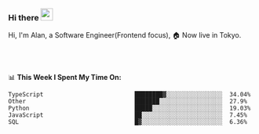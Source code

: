 ### Hi there <img src="https://media.giphy.com/media/hvRJCLFzcasrR4ia7z/giphy.gif" width="25px">

<!-- ![visitors](https://visitor-badge.glitch.me/badge?page_id=dislfyer.dislfyer) -->

Hi, I'm Alan, a Software Engineer(Frontend focus), 🏠 Now live in Tokyo.

<br/>
<br/>

📊 **This Week I Spent My Time On:**


<!--START_SECTION:waka-->

```text
TypeScript                          ████████▓░░░░░░░░░░░░░░░░  34.04%
Other                               ███████░░░░░░░░░░░░░░░░░░  27.9%
Python                              █████░░░░░░░░░░░░░░░░░░░░  19.03%
JavaScript                          ██░░░░░░░░░░░░░░░░░░░░░░░  7.45%
SQL                                 █▓░░░░░░░░░░░░░░░░░░░░░░░  6.36%
```

<!--END_SECTION:waka-->

<!--
**About Me:**
 -->
